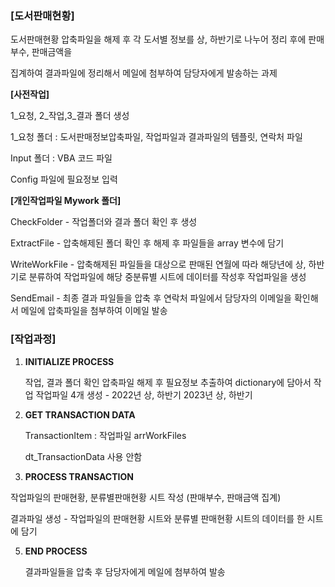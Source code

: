 ### [도서판매현황] ###

도서판매현황 압축파일을 해제 후 각 도서별 정보를 상, 하반기로 나누어 정리 후에 판매부수, 판매금액을

집계하여 결과파일에 정리해서 메일에 첨부하여 담당자에게 발송하는 과제


**[사전작업]**

1_요청, 2_작업,3_결과 폴더 생성

1_요청 폴더 : 도서판매정보압축파일, 작업파일과 결과파일의 템플릿, 연락처 파일

Input 폴더 : VBA 코드 파일

Config 파일에 필요정보 입력


**[개인작업파일 Mywork 폴더]**

   CheckFolder - 작업폴더와 결과 폴더 확인 후 생성
  
   ExtractFile -  압축해제된 폴더 확인 후 해제 후 파일들을 array 변수에 담기
   
   WriteWorkFile - 압축해제된 파일들을 대상으로 판매된 연월에 따라 해당년에 상, 하반기로 분류하여 작업파일에 해당 중분류별 시트에 데이터를 작성후 작업파일을 생성
   
   SendEmail - 최종 결과 파일들을 압축 후 연락처 파일에서 담당자의 이메일을 확인해서 메일에 압축파일을 첨부하여 이메일 발송
   
  
### [작업과정] ###

1. **INITIALIZE PROCESS**
   
    작업, 결과 폴더 확인
    압축파일 해제 후 필요정보 추출하여 dictionary에 담아서 작업
    작업파일 4개 생성 - 2022년 상, 하반기  2023년 상, 하반기
   
2. **GET TRANSACTION DATA**

    TransactionItem : 작업파일 arrWorkFiles 
                         
    dt_TransactionData 사용 안함
   
4. **PROCESS TRANSACTION**

  작업파일의 판매현황, 분류별판매현황 시트 작성 (판매부수, 판매금액 집계) 
  
  결과파일 생성 - 작업파일의 판매현황 시트와 분류별 판매현황 시트의 데이터를 한 시트에 담기

    
5. **END PROCESS**
   
    결과파일들을 압축 후 담당자에게 메일에 첨부하여 발송
   
